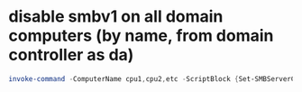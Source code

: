 # disable smbv1 on all domain computers (by name, from domain controller as da)
```powershell
invoke-command -ComputerName cpu1,cpu2,etc -ScriptBlock {Set-SMBServerConfiguration -EnableSMB1Protocol $false}
```
